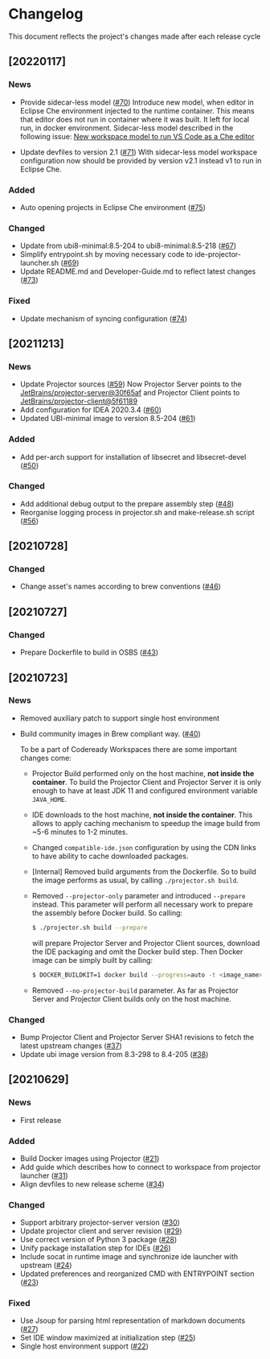# Changelog
This document reflects the project's changes made after each release cycle

## [20220117]

### News

- Provide sidecar-less model ([#70](https://github.com/che-incubator/jetbrains-editor-images/pull/70))
  Introduce new model, when editor in Eclipse Che environment injected to the runtime container. 
  This means that editor does not run in container where it was built. It left for local run, in docker environment.
  Sidecar-less model described in the following issue: [New workspace model to run VS Code as a Che editor](https://github.com/eclipse/che/issues/20435)
  
- Update devfiles to version 2.1 ([#71](https://github.com/che-incubator/jetbrains-editor-images/pull/71))
  With sidecar-less model workspace configuration now should be provided by version v2.1 instead v1 to run in Eclipse Che.

### Added

- Auto opening projects in Eclipse Che environment ([#75](https://github.com/che-incubator/jetbrains-editor-images/pull/75))

### Changed

- Update from ubi8-minimal:8.5-204 to ubi8-minimal:8.5-218 ([#67](https://github.com/che-incubator/jetbrains-editor-images/pull/67))
- Simplify entrypoint.sh by moving necessary code to ide-projector-launcher.sh ([#69](https://github.com/che-incubator/jetbrains-editor-images/pull/69))
- Update README.md and Developer-Guide.md to reflect latest changes ([#73](https://github.com/che-incubator/jetbrains-editor-images/pull/73))

### Fixed

- Update mechanism of syncing configuration ([#74](https://github.com/che-incubator/jetbrains-editor-images/pull/74))

## [20211213]

### News

- Update Projector sources ([#59](https://github.com/che-incubator/jetbrains-editor-images/pull/59))
  Now Projector Server points to the [JetBrains/projector-server@30f65af](https://github.com/JetBrains/projector-server/commit/30f65afc196605625f19b671e1cee1d012c8ee97) and Projector Client points to [JetBrains/projector-client@5f61189](https://github.com/JetBrains/projector-client/commit/5f6118900f2da668f0d84463025fea341da32175)
- Add configuration for IDEA 2020.3.4 ([#60](https://github.com/che-incubator/jetbrains-editor-images/pull/60))
- Updated UBI-minimal image to version 8.5-204 ([#61](https://github.com/che-incubator/jetbrains-editor-images/pull/61))

### Added

- Add per-arch support for installation of libsecret and libsecret-devel ([#50](https://github.com/che-incubator/jetbrains-editor-images/pull/50))

### Changed

- Add additional debug output to the prepare assembly step ([#48](https://github.com/che-incubator/jetbrains-editor-images/pull/48))
- Reorganise logging process in projector.sh and make-release.sh script ([#56](https://github.com/che-incubator/jetbrains-editor-images/pull/56))

## [20210728]

### Changed

- Change asset's names according to brew conventions ([#46](https://github.com/che-incubator/jetbrains-editor-images/pull/46))

## [20210727]

### Changed

- Prepare Dockerfile to build in OSBS ([#43](https://github.com/che-incubator/jetbrains-editor-images/pull/43))

## [20210723]

### News

- Removed auxiliary patch to support single host environment

- Build community images in Brew compliant way. ([#40](https://github.com/che-incubator/jetbrains-editor-images/pull/40))

  To be a part of Codeready Workspaces there are some important changes come:

  - Projector Build performed only on the host machine, **not inside the container**. To build the Projector Client and Projector Server it is only enough to have at least JDK 11 and configured environment variable `JAVA_HOME`.

  - IDE downloads to the host machine, **not inside the container**. This allows to apply caching mechanism to speedup the image build from ~5-6 minutes to 1-2 minutes.

  - Changed `compatible-ide.json` configuration by using the CDN links to have ability to cache downloaded packages.

  - [Internal] Removed build arguments from the Dockerfile. So to build the image performs as usual, by calling `./projector.sh build`.

  - Removed `--projector-only` parameter and introduced `--prepare` instead. This parameter will perform all necessary work to prepare the assembly before Docker build. So calling:

    ```sh
    $ ./projector.sh build --prepare
    ```

    will prepare Projector Server and Projector Client sources, download the IDE packaging and omit the Docker build step. Then Docker image can be simply built by calling:

    ```sh
    $ DOCKER_BUILDKIT=1 docker build --progress=auto -t <image_name> -f Dockerfile .
    ```

  - Removed `--no-projector-build` parameter. As far as Projector Server and Projector Client builds only on the host machine.

### Changed

- Bump Projector Client and Projector Server SHA1 revisions to fetch the latest upstream changes ([#37](https://github.com/che-incubator/jetbrains-editor-images/pull/37))
- Update ubi image version from 8.3-298 to 8.4-205 ([#38](https://github.com/che-incubator/jetbrains-editor-images/pull/38))

## [20210629]

### News

- First release

### Added

- Build Docker images using Projector ([#21](https://github.com/che-incubator/jetbrains-editor-images/pull/21))
- Add guide which describes how to connect to workspace from projector launcher ([#31](https://github.com/che-incubator/jetbrains-editor-images/pull/31))
- Align devfiles to new release scheme ([#34](https://github.com/che-incubator/jetbrains-editor-images/pull/34))

### Changed

- Support arbitrary projector-server version ([#30](https://github.com/che-incubator/jetbrains-editor-images/pull/30))
- Update projector client and server revision ([#29](https://github.com/che-incubator/jetbrains-editor-images/pull/29))
- Use correct version of Python 3 package ([#28](https://github.com/che-incubator/jetbrains-editor-images/pull/28))
- Unify package installation step for IDEs ([#26](https://github.com/che-incubator/jetbrains-editor-images/pull/26))
- Include socat in runtime image and synchronize ide launcher with upstream ([#24](https://github.com/che-incubator/jetbrains-editor-images/pull/24))
- Updated preferences and reorganized CMD with ENTRYPOINT section ([#23](https://github.com/che-incubator/jetbrains-editor-images/pull/23))

### Fixed

- Use Jsoup for parsing html representation of markdown documents ([#27](https://github.com/che-incubator/jetbrains-editor-images/pull/27))
- Set IDE window maximized at initialization step ([#25](https://github.com/che-incubator/jetbrains-editor-images/pull/25))
- Single host environment support ([#22](https://github.com/che-incubator/jetbrains-editor-images/pull/22))

